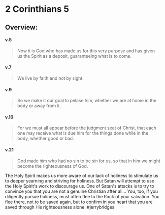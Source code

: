 # 2 Corinthians 5

## Overview:


#### v.5
>Now it is God who has made us for this very purpose and has given us the Spirit as a deposit, guaranteeing what is to come.

#### v.7
>We live by faith and not by sight.

#### v.9
>So we make it our goal to pelase him, whether we are at home in the body or away from it.

#### v.10
>For we must all appear before the judgment seat of Christ, that each one may receive what is due him for the things done while in the body, whether good or bad.

#### v.21
>God made him who had no sin to be sin for us, so that in him we might become the righteousness of God.

The Holy Spirit makes us more aware of our lack of holiness to stimulate us to deeper yearning and striving for holiness. But Satan will attempt to use the Holy Spirit's work to discourage us. One of Satan's attacks is to try to convince you that you are not a genuine Christian after all... You, too, if you diligently pursue holiness, must often flee to the Rock of your salvation. You flee there, not to be saved again, but to confirm in you heart that you are saved through His righteousness alone.
#jerrybridges 

